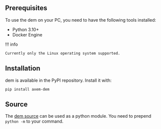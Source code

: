 ## Prerequisites

To use the dem on your PC, you need to have the following tools installed:

- Python 3.10+
- Docker Engine

!!! info

    Currently only the Linux operating system supported.

## Installation

dem is available in the PyPI repository. Install it with:

    pip install axem-dem

## Source

The [dem source](https://github.com/axem-solutions/dem) can be used as a python module. You need to prepend `python -m` to your command.